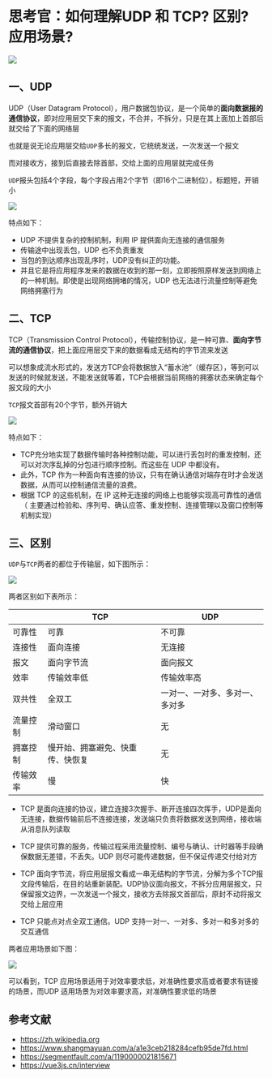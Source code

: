 # 思考官：如何理解UDP 和 TCP? 区别? 应用场景?

 ![](https://static.vue-js.com/85ad65b0-b393-11eb-ab90-d9ae814b240d.png)


## 一、UDP

UDP（User Datagram Protocol），用户数据包协议，是一个简单的**面向数据报的通信协议**，即对应用层交下来的报文，不合并，不拆分，只是在其上面加上首部后就交给了下面的网络层

也就是说无论应用层交给`UDP`多长的报文，它统统发送，一次发送一个报文

而对接收方，接到后直接去除首部，交给上面的应用层就完成任务

`UDP`报头包括4个字段，每个字段占用2个字节（即16个二进制位），标题短，开销小

 ![](https://static.vue-js.com/928e5d20-b393-11eb-ab90-d9ae814b240d.png)



特点如下：

- UDP 不提供复杂的控制机制，利用 IP 提供面向无连接的通信服务
- 传输途中出现丢包，UDP 也不负责重发
- 当包的到达顺序出现乱序时，UDP没有纠正的功能。
- 并且它是将应用程序发来的数据在收到的那一刻，立即按照原样发送到网络上的一种机制。即使是出现网络拥堵的情况，UDP 也无法进行流量控制等避免网络拥塞行为



## 二、TCP

TCP（Transmission Control Protocol），传输控制协议，是一种可靠、**面向字节流的通信协议**，把上面应用层交下来的数据看成无结构的字节流来发送

可以想象成流水形式的，发送方TCP会将数据放入“蓄水池”（缓存区），等到可以发送的时候就发送，不能发送就等着，TCP会根据当前网络的拥塞状态来确定每个报文段的大小

`TCP`报文首部有20个字节，额外开销大

 ![](https://static.vue-js.com/a0010d40-b393-11eb-ab90-d9ae814b240d.png)



特点如下：

- TCP充分地实现了数据传输时各种控制功能，可以进行丢包时的重发控制，还可以对次序乱掉的分包进行顺序控制。而这些在 UDP 中都没有。
- 此外，TCP 作为一种面向有连接的协议，只有在确认通信对端存在时才会发送数据，从而可以控制通信流量的浪费。
- 根据 TCP 的这些机制，在 IP 这种无连接的网络上也能够实现高可靠性的通信（ 主要通过检验和、序列号、确认应答、重发控制、连接管理以及窗口控制等机制实现）



## 三、区别

`UDP`与`TCP`两者的都位于传输层，如下图所示：

 ![](https://static.vue-js.com/a92bda80-b393-11eb-ab90-d9ae814b240d.png)

两者区别如下表所示：

|          | TCP                              | UDP                            |
| -------- | -------------------------------- | ------------------------------ |
| 可靠性   | 可靠                             | 不可靠                         |
| 连接性   | 面向连接                         | 无连接                         |
| 报文     | 面向字节流                       | 面向报文                       |
| 效率     | 传输效率低                       | 传输效率高                     |
| 双共性   | 全双工                           | 一对一、一对多、多对一、多对多 |
| 流量控制 | 滑动窗口                         | 无                             |
| 拥塞控制 | 慢开始、拥塞避免、快重传、快恢复 | 无                             |
| 传输效率 | 慢                               | 快                             |

- TCP 是面向连接的协议，建立连接3次握手、断开连接四次挥手，UDP是面向无连接，数据传输前后不连接连接，发送端只负责将数据发送到网络，接收端从消息队列读取
- TCP 提供可靠的服务，传输过程采用流量控制、编号与确认、计时器等手段确保数据无差错，不丢失。UDP 则尽可能传递数据，但不保证传递交付给对方
- TCP 面向字节流，将应用层报文看成一串无结构的字节流，分解为多个TCP报文段传输后，在目的站重新装配。UDP协议面向报文，不拆分应用层报文，只保留报文边界，一次发送一个报文，接收方去除报文首部后，原封不动将报文交给上层应用

- TCP 只能点对点全双工通信。UDP 支持一对一、一对多、多对一和多对多的交互通信

两者应用场景如下图：

 ![](https://static.vue-js.com/b6cdd800-b393-11eb-ab90-d9ae814b240d.png)

可以看到，TCP 应用场景适用于对效率要求低，对准确性要求高或者要求有链接的场景，而UDP 适用场景为对效率要求高，对准确性要求低的场景


## 参考文献
- https://zh.wikipedia.org
- https://www.shangmayuan.com/a/a1e3ceb218284cefb95de7fd.html
- https://segmentfault.com/a/1190000021815671
- https://vue3js.cn/interview
